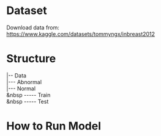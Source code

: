 # Dataset
Download data from: https://www.kaggle.com/datasets/tommyngx/inbreast2012

# Structure  
|-- Data  
|--- Abnormal  
|--- Normal  
&nbsp ----- Train  
&nbsp ----- Test  

# How to Run Model
